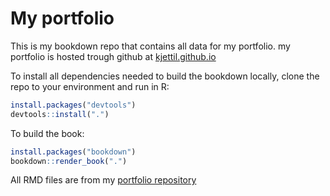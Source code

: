 # My portfolio
This is my bookdown repo that contains all data for my portfolio.
my portfolio is hosted trough github at [kjettil.github.io](kjettil.github.io)


To install all dependencies needed to build the bookdown locally, clone the repo to your environment and run in R:

``` R
install.packages("devtools")
devtools::install(".")
``` 
To build the book:

```R
install.packages("bookdown")
bookdown::render_book(".")
```


All RMD files are from my [portfolio repository](https://github.com/kjettil/portfolio)
